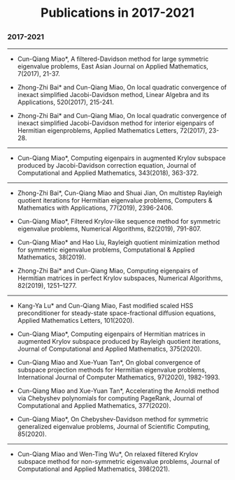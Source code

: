 <h1><p align="center"> Publications in 2017-2021 </p></h1>

### 2017-2021

-------------------------

- Cun-Qiang Miao*, A filtered-Davidson method for large symmetric eigenvalue problems, East Asian Journal on Applied Mathematics, 7(2017), 21-37.

- Zhong-Zhi Bai* and Cun-Qiang Miao, On local quadratic convergence of inexact simplified Jacobi-Davidson method, Linear Algebra and its Applications, 520(2017), 215-241.

- Zhong-Zhi Bai* and Cun-Qiang Miao, On local quadratic convergence of inexact simplified Jacobi-Davidson method for interior eigenpairs of Hermitian eigenproblems, Applied Mathematics Letters, 72(2017), 23-28.

-------------------------

- Cun-Qiang Miao*, Computing eigenpairs in augmented Krylov subspace produced by Jacobi-Davidson correction equation, Journal of Computational and Applied Mathematics, 343(2018), 363-372.

-------------------------

- Zhong-Zhi Bai*, Cun-Qiang Miao and Shuai Jian, On multistep Rayleigh quotient iterations for Hermitian eigenvalue problems, Computers & Mathematics with Applications, 77(2019), 2396-2406.

- Cun-Qiang Miao*, Filtered Krylov-like sequence method for symmetric eigenvalue problems, Numerical Algorithms, 82(2019), 791-807.

- Cun-Qiang Miao* and Hao Liu, Rayleigh quotient minimization method for symmetric eigenvalue problems, Computational & Applied Mathematics, 38(2019).

- Zhong-Zhi Bai* and Cun-Qiang Miao, Computing eigenpairs of Hermitian matrices in perfect Krylov subspaces, Numerical Algorithms, 82(2019), 1251–1277.

-------------------------

- Kang-Ya Lu* and Cun-Qiang Miao, Fast modified scaled HSS preconditioner for steady-state space-fractional diffusion equations, Applied Mathematics Letters, 101(2020).

- Cun-Qiang Miao*, Computing eigenpairs of Hermitian matrices in augmented Krylov subspace produced by Rayleigh quotient iterations, Journal of Computational and Applied Mathematics, 375(2020).

- Cun-Qiang Miao and Xue-Yuan Tan*, On global convergence of subspace projection methods for Hermitian eigenvalue problems, International Journal of Computer Mathematics, 97(2020), 1982-1993.

- Cun-Qiang Miao and Xue-Yuan Tan*, Accelerating the Arnoldi method via Chebyshev polynomials for computing PageRank, Journal of Computational and Applied Mathematics, 377(2020).

- Cun-Qiang Miao*, On Chebyshev-Davidson method for symmetric generalized eigenvalue problems, Journal of Scientific Computing, 85(2020).

-------------------------

- Cun-Qiang Miao and Wen-Ting Wu*, On relaxed filtered Krylov subspace method for non-symmetric eigenvalue problems, Journal of Computational and Applied Mathematics, 398(2021).
